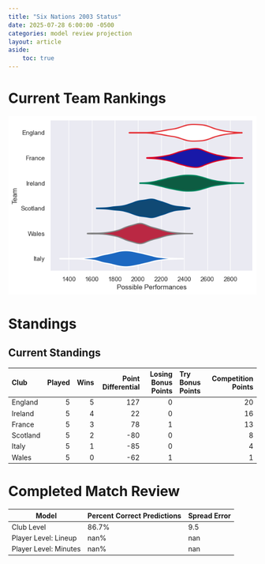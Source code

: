 ```yaml
---  
title: "Six Nations 2003 Status"  
date: 2025-07-28 6:00:00 -0500  
categories: model review projection  
layout: article  
aside:  
    toc: true  
---
```

# Current Team Rankings


![Club Rankings](plots/rankings_Six_Nations_2003.png)
# Standings

## Current Standings


| Club     |   Played |   Wins |   Point Differential |   Losing Bonus Points | Try Bonus Points   |   Competition Points |
|:---------|---------:|-------:|---------------------:|----------------------:|:-------------------|---------------------:|
| England  |        5 |      5 |                  127 |                     0 |                    |                   20 |
| Ireland  |        5 |      4 |                   22 |                     0 |                    |                   16 |
| France   |        5 |      3 |                   78 |                     1 |                    |                   13 |
| Scotland |        5 |      2 |                  -80 |                     0 |                    |                    8 |
| Italy    |        5 |      1 |                  -85 |                     0 |                    |                    4 |
| Wales    |        5 |      0 |                  -62 |                     1 |                    |                    1 |



# Completed Match Review


| Model | Percent Correct Predictions | Spread Error |
| ------ | ------ | ------ |
| Club Level | 86.7% | 9.5 |
| Player Level: Lineup | nan% | nan |
| Player Level: Minutes | nan% | nan |

